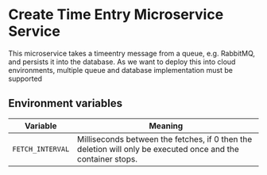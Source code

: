 # Create Time Entry Microservice Service

This microservice takes a timeentry message from a queue, e.g. RabbitMQ, and persists it into the database.
As we want to deploy this into cloud environments, multiple queue and database implementation must be supported

## Environment variables

| Variable | Meaning |
| ---      | ---     |
| `FETCH_INTERVAL`   | Milliseconds between the fetches, if 0 then the deletion will only be executed once and the container stops. |

